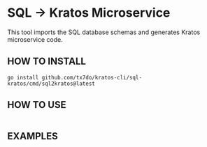 # SQL → Kratos Microservice

This tool imports the SQL database schemas and generates Kratos microservice code.

## HOW TO INSTALL

```shell
go install github.com/tx7do/kratos-cli/sql-kratos/cmd/sql2kratos@latest
```

## HOW TO USE

```shell
```

## EXAMPLES
